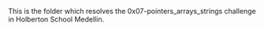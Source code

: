 This is the folder which resolves the 0x07-pointers_arrays_strings challenge in Holberton School Medellin.